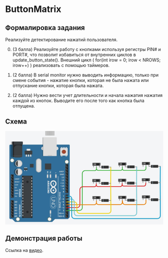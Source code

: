 # ButtonMatrix

## Формалировка задания

Реализуйте детектирование нажатий пользователя.

0) (3 балла) Реализуйте работу с кнопками используя регистры PIN# и PORT#, что позволит избавиться от внутренних циклов в update_button_state(). Внешний цикл ( for(int irow = 0; irow < NROWS; irow++) ) реализовать с помощью таймеров.

1) (2 балла) В serial monitor нужно выводить информацию, только при смене события - нажатие кнопки, которая не была нажата или отпускание кнопки, которая была нажата.

2) (2 балла) Нужно вести учет длительности и начала нажатия нажатия каждой из кнопок. Выводите его после того как кнопка была отпущена.

## Схема

![Схема](scheme.jpg)

## Демонстрация работы

Ссылка на [видео](https://drive.google.com/file/d/19hkY9QlODm9VjrLoliqdJ_6pmEQUxxck/view?usp=sharing).